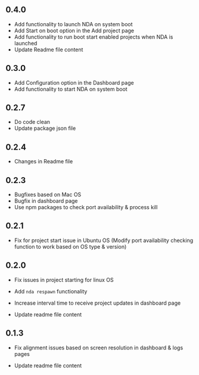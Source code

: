 ## 0.4.0

- Add functionality to launch NDA on system boot
- Add Start on boot option in the Add project page
- Add functionality to run boot start enabled projects when NDA is launched
- Update Readme file content

## 0.3.0

- Add Configuration option in the Dashboard page
- Add functionality to start NDA on system boot

## 0.2.7

- Do code clean
- Update package json file

## 0.2.4

- Changes in Readme file

## 0.2.3

- Bugfixes based on Mac OS
- Bugfix in dashboard page
- Use npm packages to check port availability & process kill

## 0.2.1

- Fix for project start issue in Ubuntu OS (Modify port availability checking function to work based on OS type & version)

## 0.2.0

- Fix issues in project starting for linux OS

- Add `nda respawn` functionality

- Increase interval time to receive project updates in dashboard page

- Update readme file content

## 0.1.3

- Fix alignment issues based on screen resolution in dashboard & logs pages

- Update readme file content